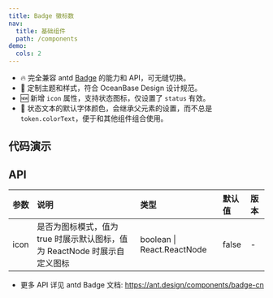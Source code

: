 ```yaml
---
title: Badge 徽标数
nav:
  title: 基础组件
  path: /components
demo:
  cols: 2
---
```


- 🔥 完全兼容 antd [Badge](https://ant.design/components/badge-cn) 的能力和 API，可无缝切换。
- 💄 定制主题和样式，符合 OceanBase Design 设计规范。
- 🆕 新增 `icon` 属性，支持状态图标，仅设置了 `status` 有效。
- 📢 状态文本的默认字体颜色，会继承父元素的设置，而不总是 `token.colorText`，便于和其他组件组合使用。

## 代码演示

<!-- prettier-ignore -->
<code src="./demo/count.tsx" title="数字徽标"></code>
<code src="./demo/count-independent.tsx" title="独立使用的数字徽标" description="不包裹任何元素"></code>
<code src="./demo/dot.tsx" title="徽标点"></code>
<code src="./demo/status.tsx" title="状态点" description="用于表示状态的小圆点"></code>
<code src="./demo/status-icon.tsx" title="状态图标" description="使用图标标识状态，增强感知"></code>
<code src="./demo/status-custom-icon.tsx" title="自定义状态图标"></code>
<code src="./demo/status-inner.tsx" title="状态点和状态图标和其他组件组合使用"></code>
<code src="./demo/ribbon.tsx" title="缎带徽标"></code>

## API

| 参数 | 说明 | 类型 | 默认值 | 版本 |
| :-- | :-- | :-- | :-- | :-- |
| icon | 是否为图标模式，值为 true 时展示默认图标，值为 ReactNode 时展示自定义图标 | boolean \| React.ReactNode | false | - |

- 更多 API 详见 antd Badge 文档: https://ant.design/components/badge-cn
